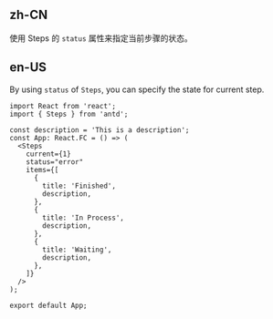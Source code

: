 ## zh-CN

使用 Steps 的 `status` 属性来指定当前步骤的状态。

## en-US

By using `status` of `Steps`, you can specify the state for current step.
```tsx
import React from 'react';
import { Steps } from 'antd';

const description = 'This is a description';
const App: React.FC = () => (
  <Steps
    current={1}
    status="error"
    items={[
      {
        title: 'Finished',
        description,
      },
      {
        title: 'In Process',
        description,
      },
      {
        title: 'Waiting',
        description,
      },
    ]}
  />
);

export default App;
```
